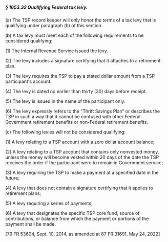 ##### § 1653.32 Qualifying Federal tax levy. #####

(a) The TSP record keeper will only honor the terms of a tax levy that is qualifying under paragraph (b) of this section.

(b) A tax levy must meet each of the following requirements to be considered qualifying:

(1) The Internal Revenue Service issued the levy.

(2) The levy includes a signature certifying that it attaches to a retirement plan.

(3) The levy requires the TSP to pay a stated dollar amount from a TSP participant's account.

(4) The levy is dated no earlier than thirty (30) days before receipt.

(5) The levy is issued in the name of the participant only.

(6) The levy expressly refers to the “Thrift Savings Plan” or describes the TSP in such a way that it cannot be confused with other Federal Government retirement benefits or non-Federal retirement benefits.

(c) The following levies will not be considered qualifying:

(1) A levy relating to a TSP account with a zero dollar account balance;

(2) A levy relating to a TSP account that contains only nonvested money, unless the money will become vested within 30 days of the date the TSP receives the order if the participant were to remain in Government service;

(3) A levy requiring the TSP to make a payment at a specified date in the future;

(4) A levy that does not contain a signature certifying that it applies to retirement plans;

(5) A levy requiring a series of payments;

(6) A levy that designates the specific TSP core fund, source of contributions, or balance from which the payment or portions of the payment shall be made.

[79 FR 53604, Sept. 10, 2014, as amended at 87 FR 31691, May 24, 2022]